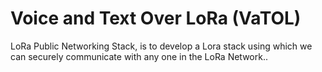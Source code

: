 # Voice and Text Over LoRa (VaTOL)
LoRa Public Networking Stack, is to develop a Lora stack using which we can securely communicate with any one in the LoRa Network..
